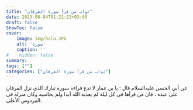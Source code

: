 ```yaml
---
title: "ثواب من قرأ سورة الفرقان"
date: 2023-06-04T01:21:13+03:00
draft: false
ShowToc: False
cover:
    image: img/hala.JPG
    alt: 'صورة'
    caption: ''
#    hidden: false
summary: 
tags: [""]
categories: ["ثواب من قرأ سورة الفرقان"]
---
```

عن أبي الحسن عليه‌السلام قال : يا بن عمار لا تدع قراءة سورة تبارك الذي نزل
الفرقان على عبده ، فان من قرأها في كل ليلة لم يعذبه الله أبدا ولم
يحاسبه وكان منزله في الفردوس الأعلى.

